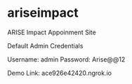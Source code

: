 # ariseimpact
 ARISE Impact Appoinment Site

Default Admin Credentials

Username: admin
Password: Arise@@12

Demo Link: ace926e42420.ngrok.io